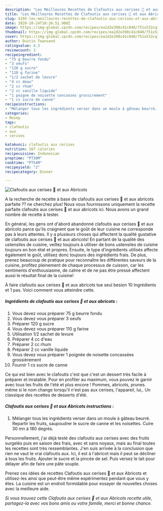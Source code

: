 ```yaml
---
description: "Les Meilleures Recettes de Clafoutis aux cerises 🍒 et aux Abricots"
title: "Les Meilleures Recettes de Clafoutis aux cerises 🍒 et aux Abricots"
slug: 4195-les-meilleures-recettes-de-clafoutis-aux-cerises-et-aux-abricots
date: 2020-10-24T10:26:51.908Z
image: https://img-global.cpcdn.com/recipes/ea1d2e398c41c840/751x532cq70/clafoutis-aux-cerises-🍒-et-aux-abricots-photo-principale-de-la-recette.jpg
thumbnail: https://img-global.cpcdn.com/recipes/ea1d2e398c41c840/751x532cq70/clafoutis-aux-cerises-🍒-et-aux-abricots-photo-principale-de-la-recette.jpg
cover: https://img-global.cpcdn.com/recipes/ea1d2e398c41c840/751x532cq70/clafoutis-aux-cerises-🍒-et-aux-abricots-photo-principale-de-la-recette.jpg
author: Dustin Townsend
ratingvalue: 4.3
reviewcount: 3
recipeingredient:
- "75 g beurre fondu"
- "3 oeufs"
- "120 g sucre"
- "110 g farine"
- "1/2 sachet de levure"
- "4 cc deau"
- "2 cc rhum"
- "2 cc vanille liquide"
- "1 poigne de noisette concasses grossirement"
- "1 cs sucre de canne"
recipeinstructions:
- "Mélanger tous les ingrédients verser dans un moule à gâteau beurré. Repartir les fruits, saupoudrer le sucre de canne et les noisettes. Cuire 30 mn à 180 degrés."
categories:
- Resep
tags:
- clafoutis
- aux
- cerises

katakunci: clafoutis aux cerises 
nutrition: 167 calories
recipecuisine: Indonesian
preptime: "PT30M"
cooktime: "PT54M"
recipeyield: "2"
recipecategory: Dinner

---
```



![Clafoutis aux cerises 🍒 et aux Abricots](https://img-global.cpcdn.com/recipes/ea1d2e398c41c840/751x532cq70/clafoutis-aux-cerises-🍒-et-aux-abricots-photo-principale-de-la-recette.jpg)

A la recherche de recette à base de clafoutis aux cerises 🍒 et aux abricots parfaite ?? ne cherchez plus! Nous vous fournissons uniquement la recette parfaite clafoutis aux cerises 🍒 et aux abricots ici. Nous avons un grand nombre de recette à tester.

En général, les gens ont d'abord abandonné clafoutis aux cerises 🍒 et aux abricots parce qu'ils craignent que le goût de leur cuisine ne corresponde pas à leurs attentes. Il y a plusieurs choses qui affectent la qualité gustative de clafoutis aux cerises 🍒 et aux abricots! En partant de la qualité des ustensiles de cuisine, veillez toujours à utiliser de bons ustensiles de cuisine toujours en bon état et propres. Ensuite, le type d'ingrédients utilisés affecte également le goût, utilisez donc toujours des ingrédients frais. De plus, prenez beaucoup de pratique pour reconnaître les différentes saveurs de la cuisine, profitez pleinement de chaque processus de cuisson, car les sentiments d'enthousiasme, de calme et de ne pas être pressé affectent aussi le résultat final de la cuisine!

<!--inarticleads1-->

À faire clafoutis aux cerises 🍒 et aux abricots tue seul besion 10 Ingrédients et 1 pas. Voici comment vous atteindre cette.

##### Ingrédients de clafoutis aux cerises 🍒 et aux abricots :

1. Vous devez vous préparer 75 g beurre fondu
1. Vous devez vous préparer 3 oeufs
1. Préparer 120 g sucre
1. Vous devez vous préparer 110 g farine
1. Utilisation 1/2 sachet de levure
1. Préparer 4 cc d&#39;eau
1. Préparer 2 cc rhum
1. Préparer 2 cc vanille liquide
1. Vous devez vous préparer 1 poignée de noisette concassées grossièrement
1. Fournir 1 cs sucre de canne


Ce qui est bien avec le clafoutis c&#39;est que c&#39;est un dessert très facile à préparer et inratable. Pour en profiter au maximum, vous pouvez le garnir avec tous les fruits de l&#39;été et plus encore ! Pommes, abricots, prunes. même si le nom change lorsqu&#39;il n&#39;est pas aux cerises, l&#39;appareil, lui,. Un classique des recettes de desserts d&#39;été. 

<!--inarticleads2-->

##### Clafoutis aux cerises 🍒 et aux Abricots instructions :

1. Mélanger tous les ingrédients verser dans un moule à gâteau beurré. Repartir les fruits, saupoudrer le sucre de canne et les noisettes. Cuire 30 mn à 180 degrés.


Personnellement, j&#39;ai déjà testé des clafoutis aux cerises avec des fruits surgelés puis en saison des frais, avec et sans noyaux, mais au final toutes les recettes sont très ressemblantes. J&#39;en suis arrivée à la conclusion que rien ne vaut le vrai clafoutis aux. Ici, il est à l&#39;abricot mais il peut se décliner à tous les fruits. Ajouter le sucre et la pincée de sel. Puis versez le lait pour délayer afin de faire une pâte souple. 

<!--inarticleads1-->

<p>
Prenez ces idées de recettes Clafoutis aux cerises 🍒 et aux Abricots et utilisez-les ainsi que peut-être même expérimentez pendant que vous y êtes. La cuisine est un endroit formidable pour essayer de nouvelles choses avec la meilleure aide.
</p>

<p>
<i>Si vous trouvez cette Clafoutis aux cerises 🍒 et aux Abricots recette utile, partagez-la avec vos bons amis ou votre famille, merci et bonne chance.</i>
</p>
